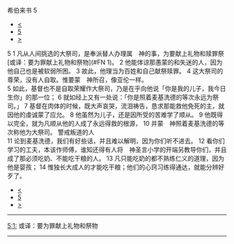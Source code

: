 ﻿





 希伯来书 5




* [<](bible/HEB04.md)
* [5](bible/HEB.md)
* [>](bible/HEB06.md)



 
5 
1 凡从人间挑选的大祭司，是奉派替人办理属　神的事，为要献上礼物和赎罪祭[或译：要为罪献上礼物和祭物](#FN
1)。 
2 他能体谅那愚蒙的和失迷的人，因为他自己也是被软弱所困。 
3 故此，他理当为百姓和自己献祭赎罪。 
4 这大祭司的尊荣，没有人自取。惟要蒙　神所召，像亚伦一样。  
5 如此，基督也不是自取荣耀作大祭司，乃是在乎向他说「你是我的儿子，我今日生你」的那一位； 
6 就如经上又有一处说：「你是照着麦基洗德的等次永远为祭司。」 
7 基督在肉体的时候，既大声哀哭，流泪祷告，恳求那能救他免死的主，就因他的虔诚蒙了应允。 
8 他虽然为儿子，还是因所受的苦难学了顺从。 
9 他既得以完全，就为凡顺从他的人成了永远得救的根源， 
10 并蒙　神照着麦基洗德的等次称他为大祭司。 警戒叛道的人  
11 论到麦基洗德，我们有好些话，并且难以解明，因为你们听不进去。 
12 看你们学习的工夫，本该作师傅，谁知还得有人将　神圣言小学的开端另教导你们，并且成了那必须吃奶、不能吃干粮的人。 
13 凡只能吃奶的都不熟练仁义的道理，因为他是婴孩； 
14 惟独长大成人的才能吃干粮；他们的心窍习练得通达，就能分辨好歹了。 
* [<](bible/HEB04.md)
* [5](bible/HEB.md)
* [>](bible/HEB06.md)





---


[5:1:](#V1)
或译：要为罪献上礼物和祭物




---









